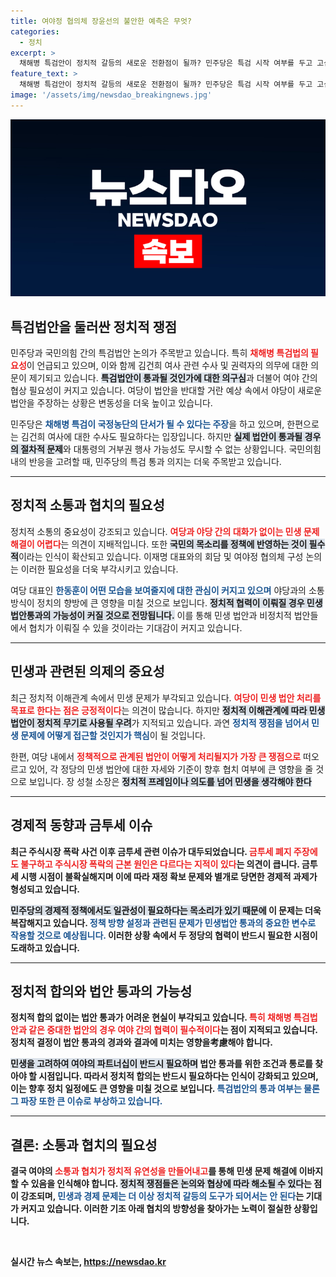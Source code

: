 ```yaml
---
title: 여야정 협의체 장윤선의 불안한 예측은 무엇?
categories:
  - 정치
excerpt: >
  채해병 특검안이 정치적 갈등의 새로운 전환점이 될까? 민주당은 특검 시작 여부를 두고 고심 중이고, 한동훈 대표는 여야 협치를 위한 동작에 나서고 있다. 민생 법안 처리의 시급성 속에 정치적 압박이 커지는 상황, 과연 어떤 결단이 내려질까?
feature_text: >
  채해병 특검안이 정치적 갈등의 새로운 전환점이 될까? 민주당은 특검 시작 여부를 두고 고심 중이고, 한동훈 대표는 여야 협치를 위한 동작에 나서고 있다. 민생 법안 처리의 시급성 속에 정치적 압박이 커지는 상황, 과연 어떤 결단이 내려질까?
image: '/assets/img/newsdao_breakingnews.jpg'
---
```


<p><img src="/assets/img/newsdao_breakingnews.jpg" alt="bookingtag 속보" /></p>

<h2 data-ke-size="size26">특검법안을 둘러싼 정치적 쟁점</h2>

<p>민주당과 국민의힘 간의 특검법안 논의가 주목받고 있습니다. 특히 <b><span style="color: #ee2323;">채해병 특검법의 필요성</span></b>이 언급되고 있으며, 이와 함께 김건희 여사 관련 수사 및 권력자의 의무에 대한 의문이 제기되고 있습니다. <b><span style="background-color: #21538527;">특검법안이 통과될 것인가에 대한 의구심</span></b>과 더불어 여야 간의 협상 필요성이 커지고 있습니다. 여당이 법안을 반대할 거란 예상 속에서 야당이 새로운 법안을 주장하는 상황은 변동성을 더욱 높이고 있습니다.</p>

<p>민주당은 <b><span style="color: #1a5490;">채해병 특검이 국정농단의 단서가 될 수 있다는 주장</span></b>을 하고 있으며, 한편으로는 김건희 여사에 대한 수사도 필요하다는 입장입니다. 하지만 <b><span style="background-color: #21538527;">실제 법안이 통과될 경우의 절차적 문제</span></b>와 대통령의 거부권 행사 가능성도 무시할 수 없는 상황입니다. 국민의힘 내의 반응을 고려할 때, 민주당의 특검 통과 의지는 더욱 주목받고 있습니다.</p>

<hr>

<h2 data-ke-size="size26">정치적 소통과 협치의 필요성</h2>

<p>정치적 소통의 중요성이 강조되고 있습니다. <b><span style="color: #ee2323;">여당과 야당 간의 대화가 없이는 민생 문제 해결이 어렵다</span></b>는 의견이 지배적입니다. 또한 <b><span style="background-color: #21538527;">국민의 목소리를 정책에 반영하는 것이 필수적</span></b>이라는 인식이 확산되고 있습니다. 이재명 대표와의 회담 및 여야정 협의체 구성 논의는 이러한 필요성을 더욱 부각시키고 있습니다.</p>

<p>여당 대표인 <b><span style="color: #1a5490;">한동훈이 어떤 모습을 보여줄지에 대한 관심이 커지고 있으며</span></b> 야당과의 소통 방식이 정치의 향방에 큰 영향을 미칠 것으로 보입니다. <b><span style="background-color: #21538527;">정치적 협력이 이뤄질 경우 민생 법안통과의 가능성이 커질 것으로 전망됩니다.</span></b> 이를 통해 민생 법안과 비정치적 법안들에서 협치가 이뤄질 수 있을 것이라는 기대감이 커지고 있습니다.</p>

<hr>

<h2 data-ke-size="size26">민생과 관련된 의제의 중요성</h2>

<p>최근 정치적 이해관계 속에서 민생 문제가 부각되고 있습니다. <b><span style="color: #ee2323;">여당이 민생 법안 처리를 목표로 한다는 점은 긍정적이다</span></b>는 의견이 많습니다. 하지만 <b><span style="background-color: #21538527;">정치적 이해관계에 따라 민생 법안이 정치적 무기로 사용될 우려</span></b>가 지적되고 있습니다. 과연 <b><span style="color: #1a5490;">정치적 쟁점을 넘어서 민생 문제에 어떻게 접근할 것인지가 핵심</span></b>이 될 것입니다.</p>

<p>한편, 여당 내에서 <b><span style="color: #ee2323;">정책적으로 관계된 법안이 어떻게 처리될지가 가장 큰 쟁점으로</span></b> 떠오르고 있어, 각 정당의 민생 법안에 대한 자세와 기준이 향후 협치 여부에 큰 영향을 줄 것으로 보입니다. 장 성철 소장은 <b><span style="background-color: #21538527;">정치적 프레임이나 의도를 넘어 민생을 생각해야 한다</span></b는 입장을 강하게 피력하고 있습니다.</p>

<hr>

<h2 data-ke-size="size26">경제적 동향과 금투세 이슈</h2>

<p>최근 주식시장 폭락 사건 이후 금투세 관련 이슈가 대두되었습니다. <b><span style="color: #ee2323;">금투세 폐지 주장에도 불구하고 주식시장 폭락의 근본 원인은 다르다는 지적이 있다</span></b>는 의견이 큽니다. 금투세 시행 시점이 불확실해지며 이에 따라 재정 확보 문제와 별개로 당면한 경제적 과제가 형성되고 있습니다. </p>

<p><b><span style="background-color: #21538527;">민주당의 경제적 정책에서도 일관성이 필요하다는 목소리가 있기 때문에</span></b> 이 문제는 더욱 복잡해지고 있습니다. <b><span style="color: #1a5490;">정책 방향 설정과 관련된 문제가 민생법안 통과의 중요한 변수로 작용할 것으로 예상됩니다.</span></b> 이러한 상황 속에서 두 정당의 협력이 반드시 필요한 시점이 도래하고 있습니다.</p>

<hr>

<h2 data-ke-size="size26">정치적 합의와 법안 통과의 가능성</h2>

<p>정치적 합의 없이는 법안 통과가 어려운 현실이 부각되고 있습니다. <b><span style="color: #ee2323;">특히 채해병 특검법안과 같은 중대한 법안의 경우 여야 간의 협력이 필수적이다</span></b>는 점이 지적되고 있습니다. 정치적 결정이 법안 통과의 경과와 결과에 미치는 영향을考慮해야 합니다.</p>

<p><b><span style="background-color: #21538527;">민생을 고려하여 여야의 파트너십이 반드시 필요하며</span></b> 법안 통과를 위한 조건과 통로를 찾아야 할 시점입니다. 따라서 정치적 합의는 반드시 필요하다는 인식이 강화되고 있으며, 이는 향후 정치 일정에도 큰 영향을 미칠 것으로 보입니다. <b><span style="color: #1a5490;">특검법안의 통과 여부는 물론 그 파장 또한 큰 이슈로 부상하고 있습니다.</span></b></p>

<hr>

<h2 data-ke-size="size26">결론: 소통과 협치의 필요성</h2>

<p>결국 여야의 <b><span style="color: #ee2323;">소통과 협치가 정치적 유연성을 만들어내고</span></b>를 통해 민생 문제 해결에 이바지할 수 있음을 인식해야 합니다. <b><span style="background-color: #21538527;">정치적 쟁점들은 논의와 협상에 따라 해소될 수 있다</span></b>는 점이 강조되며, <b><span style="color: #1a5490;">민생과 경제 문제는 더 이상 정치적 갈등의 도구가 되어서는 안 된다</span></b>는 기대가 커지고 있습니다. 이러한 기조 아래 협치의 방향성을 찾아가는 노력이 절실한 상황입니다.</p>

<p data-ke-size="size16">&nbsp;</p>
실시간 뉴스 속보는, <a href="https://newsdao.kr" rel="dofollow">https://newsdao.kr</a>


